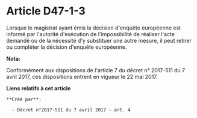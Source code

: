# Article D47-1-3

Lorsque le magistrat ayant émis la décision d'enquête européenne est informé par l'autorité d'exécution de l'impossibilité de
réaliser l'acte demandé ou de la nécessité d'y substituer une autre mesure, il peut retirer ou compléter la décision
d'enquête européenne.

**Nota:**

Conformément aux dispositions de l'article 7 du décret n° 2017-511 du 7 avril 2017, ces dispositions entrent en vigueur le 22
mai 2017.

**Liens relatifs à cet article**

	**Créé par**:

	  - Décret n°2017-511 du 7 avril 2017 - art. 4
